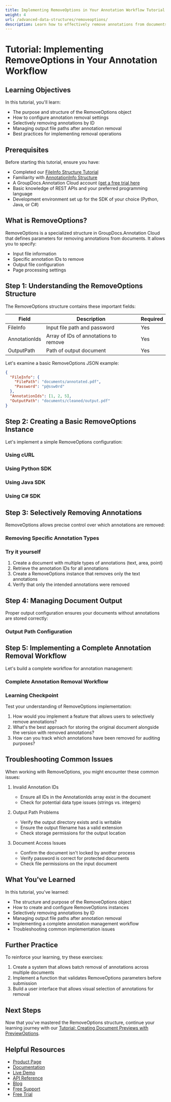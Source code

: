 ```yaml
---
title: Implementing RemoveOptions in Your Annotation Workflow Tutorial
weight: 4
url: /advanced-data-structures/removeoptions/
description: Learn how to effectively remove annotations from documents using the RemoveOptions structure in GroupDocs.Annotation Cloud API
---
```


# Tutorial: Implementing RemoveOptions in Your Annotation Workflow

## Learning Objectives

In this tutorial, you'll learn:
- The purpose and structure of the RemoveOptions object
- How to configure annotation removal settings
- Selectively removing annotations by ID
- Managing output file paths after annotation removal
- Best practices for implementing removal operations

## Prerequisites

Before starting this tutorial, ensure you have:
- Completed our [FileInfo Structure Tutorial](/advanced-data-structures/fileinfo/)
- Familiarity with [AnnotationInfo Structure](/advanced-data-structures/annotationinfo/)
- A GroupDocs.Annotation Cloud account ([get a free trial here](https://dashboard.groupdocs.cloud/#/apps)
- Basic knowledge of REST APIs and your preferred programming language
- Development environment set up for the SDK of your choice (Python, Java, or C#)

## What is RemoveOptions?

RemoveOptions is a specialized structure in GroupDocs.Annotation Cloud that defines parameters for removing annotations from documents. It allows you to specify:

- Input file information
- Specific annotation IDs to remove
- Output file configuration
- Page processing settings

## Step 1: Understanding the RemoveOptions Structure

The RemoveOptions structure contains these important fields:

| Field | Description | Required |
|---|---|---|
| FileInfo | Input file path and password | Yes |
| AnnotationIds | Array of IDs of annotations to remove | Yes |
| OutputPath | Path of output document | Yes |

Let's examine a basic RemoveOptions JSON example:

```json
{
  "FileInfo": {
    "FilePath": "documents/annotated.pdf",
    "Password": "p@ssw0rd"
  },
  "AnnotationIds": [1, 2, 5],
  "OutputPath": "documents/cleaned/output.pdf"
}
```

## Step 2: Creating a Basic RemoveOptions Instance

Let's implement a simple RemoveOptions configuration:

### Using cURL

<script src="https://gist.github.com/groupdocs-annotation-cloud/tutorial-removeoptions-basic-curl.js"></script>

### Using Python SDK

<script src="https://gist.github.com/groupdocs-annotation-cloud/tutorial-removeoptions-basic-python.js"></script>

### Using Java SDK

<script src="https://gist.github.com/groupdocs-annotation-cloud/tutorial-removeoptions-basic-java.js"></script>

### Using C# SDK

<script src="https://gist.github.com/groupdocs-annotation-cloud/tutorial-removeoptions-basic-csharp.js"></script>

## Step 3: Selectively Removing Annotations

RemoveOptions allows precise control over which annotations are removed:

### Removing Specific Annotation Types

<script src="https://gist.github.com/groupdocs-annotation-cloud/tutorial-removeoptions-specific-types.js"></script>

### Try it yourself

1. Create a document with multiple types of annotations (text, area, point)
2. Retrieve the annotation IDs for all annotations
3. Create a RemoveOptions instance that removes only the text annotations
4. Verify that only the intended annotations were removed

## Step 4: Managing Document Output

Proper output configuration ensures your documents without annotations are stored correctly:

### Output Path Configuration

<script src="https://gist.github.com/groupdocs-annotation-cloud/tutorial-removeoptions-output-config.js"></script>

## Step 5: Implementing a Complete Annotation Removal Workflow

Let's build a complete workflow for annotation management:

### Complete Annotation Removal Workflow

<script src="https://gist.github.com/groupdocs-annotation-cloud/tutorial-removeoptions-complete-workflow.js"></script>

### Learning Checkpoint

Test your understanding of RemoveOptions implementation:

1. How would you implement a feature that allows users to selectively remove annotations?
2. What's the best approach for storing the original document alongside the version with removed annotations?
3. How can you track which annotations have been removed for auditing purposes?

## Troubleshooting Common Issues

When working with RemoveOptions, you might encounter these common issues:

1. Invalid Annotation IDs
   - Ensure all IDs in the AnnotationIds array exist in the document
   - Check for potential data type issues (strings vs. integers)

2. Output Path Problems
   - Verify the output directory exists and is writable
   - Ensure the output filename has a valid extension
   - Check storage permissions for the output location

3. Document Access Issues
   - Confirm the document isn't locked by another process
   - Verify password is correct for protected documents
   - Check file permissions on the input document

## What You've Learned

In this tutorial, you've learned:
- The structure and purpose of the RemoveOptions object
- How to create and configure RemoveOptions instances
- Selectively removing annotations by ID
- Managing output file paths after annotation removal
- Implementing a complete annotation management workflow
- Troubleshooting common implementation issues

## Further Practice

To reinforce your learning, try these exercises:
1. Create a system that allows batch removal of annotations across multiple documents
2. Implement a function that validates RemoveOptions parameters before submission
3. Build a user interface that allows visual selection of annotations for removal

## Next Steps

Now that you've mastered the RemoveOptions structure, continue your learning journey with our [Tutorial: Creating Document Previews with PreviewOptions](/advanced-data-structures/previewoptions/).

## Helpful Resources

- [Product Page](https://products.groupdocs.cloud/annotation/)
- [Documentation](https://docs.groupdocs.cloud/annotation/)
- [Live Demo](https://products.groupdocs.app/annotation/family)
- [API Reference](https://reference.groupdocs.cloud/annotation/)
- [Blog](https://blog.groupdocs.cloud/categories/groupdocs.annotation-cloud-product-family/)
- [Free Support](https://forum.groupdocs.cloud/c/annotation/10/)
- [Free Trial](https://dashboard.groupdocs.cloud/#/apps)

